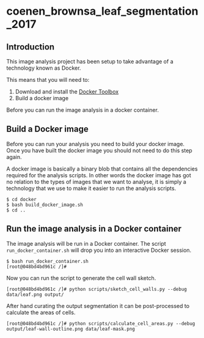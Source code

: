 # coenen_brownsa_leaf_segmentation_2017

## Introduction

This image analysis project has been setup to take advantage of a technology
known as Docker.

This means that you will need to:

1. Download and install the [Docker Toolbox](https://www.docker.com/products/docker-toolbox)
2. Build a docker image

Before you can run the image analysis in a docker container.


## Build a Docker image

Before you can run your analysis you need to build your docker image.  Once you
have built the docker image you should not need to do this step again.

A docker image is basically a binary blob that contains all the dependencies
required for the analysis scripts. In other words the docker image has got no
relation to the types of images that we want to analyse, it is simply a
technology that we use to make it easier to run the analysis scripts.

```
$ cd docker
$ bash build_docker_image.sh
$ cd ..
```

## Run the image analysis in a Docker container

The image analysis will be run in a Docker container.  The script
``run_docker_container.sh`` will drop you into an interactive Docker session.

```
$ bash run_docker_container.sh
[root@048bd4bd961c /]#
```

Now you can run the script to generate the cell wall sketch.

```
[root@048bd4bd961c /]# python scripts/sketch_cell_walls.py --debug data/leaf.png output/
```

After hand curating the output segmentation it can be
post-processed to calculate the areas of cells.

```
[root@048bd4bd961c /]# python scripts/calculate_cell_areas.py --debug output/leaf-wall-outline.png data/leaf-mask.png
```
